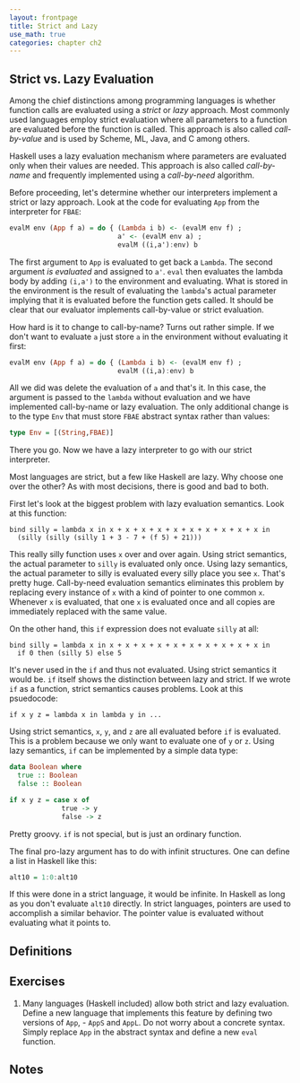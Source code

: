 ```yaml
---
layout: frontpage
title: Strict and Lazy
use_math: true
categories: chapter ch2
---
```


## Strict vs. Lazy Evaluation

Among the chief distinctions among programming languages is whether
function calls are evaluated using a _strict_ or _lazy_ approach.
Most commonly used languages employ strict evaluation where all
parameters to a function are evaluated before the function is called.
This approach is also called _call-by-value_ and is used by Scheme,
ML, Java, and C among others.

Haskell uses a lazy evaluation mechanism where parameters are
evaluated only when their values are needed.  This approach is also
called _call-by-name_ and frequently implemented using a
_call-by-need_ algorithm.

Before proceeding, let's determine whether our interpreters implement
a strict or lazy approach.  Look at the code for evaluating `App` from
the interpreter for `FBAE`:

```haskell
evalM env (App f a) = do { (Lambda i b) <- (evalM env f) ;
                           a' <- (evalM env a) ;
                           evalM ((i,a'):env) b
```

The first argument to `App` is evaluated to get back a `Lambda`.  The
second argument _is evaluated_ and assigned to `a'`.  `eval` then
evaluates the lambda body by adding `(i,a')` to the environment and
evaluating.  What is stored in the environment is the result of
evaluating the `lambda`'s actual parameter implying that it is
evaluated before the function gets called.  It should be clear that
our evaluator implements call-by-value or strict evaluation.

How hard is it to change to call-by-name?  Turns out rather simple.
If we don't want to evaluate `a` just store `a` in the environment
without evaluating it first:

```haskell
evalM env (App f a) = do { (Lambda i b) <- (evalM env f) ;
                           evalM ((i,a):env) b
```

All we did was delete the evaluation of `a` and that's it.  In this
case, the argument is passed to the `lambda` without evaluation and we
have implemented call-by-name or lazy evaluation.  The only additional
change is to the type `Env` that must store `FBAE` abstract syntax
rather than values:

```haskell
type Env = [(String,FBAE)]
```

There you go.  Now we have a lazy interpreter to go with our strict
interpreter.

Most languages are strict, but a few like Haskell are lazy.  Why
choose one over the other?  As with most decisions, there is good and
bad to both.

First let's look at the biggest problem with lazy evaluation
semantics.  Look at this function:

```text
bind silly = lambda x in x + x + x + x + x + x + x + x + x + x in
  (silly (silly (silly 1 + 3 - 7 + (f 5) + 21)))
```

This really silly function uses `x` over and over again.  Using strict
semantics, the actual parameter to `silly` is evaluated only once.
Using lazy semantics, the actual parameter to silly is evaluated every
silly place you see `x`.  That's pretty huge.  Call-by-need evaluation
semantics eliminates this problem by replacing every instance of `x`
with a kind of pointer to one common `x`.  Whenever `x` is evaluated,
that one `x` is evaluated once and all copies are immediately replaced
with the same value.

On the other hand, this `if` expression does not evaluate `silly` at all:

```text
bind silly = lambda x in x + x + x + x + x + x + x + x + x + x in
  if 0 then (silly 5) else 5
```

It's never used in the `if` and thus not evaluated.  Using strict
semantics it would be.  `if` itself shows the distinction between lazy
and strict.  If we wrote `if` as a function, strict semantics causes
problems.  Look at this psuedocode:

```
if x y z = lambda x in lambda y in ...
```

Using strict semantics, `x`, `y`, and `z` are all evaluated before
`if` is evaluated.  This is a problem because we only want to evaluate
one of `y` or `z`.  Using lazy semantics, `if` can be implemented by a
simple data type:

```haskell
data Boolean where
  true :: Boolean
  false :: Boolean

if x y z = case x of
             true -> y
             false -> z
```

Pretty groovy.  `if` is not special, but is just an ordinary function.

The final pro-lazy argument has to do with infinit structures.  One can define a list in Haskell like this:

```haskell
alt10 = 1:0:alt10
```

If this were done in a strict language, it would be infinite.  In
Haskell as long as you don't evaluate `alt10` directly.  In strict
languages, pointers are used to accomplish a similar behavior.  The
pointer value is evaluated without evaluating what it points to.

## Definitions

## Exercises

1. Many languages (Haskell included) allow both strict and lazy
   evaluation.  Define a new language that implements this feature by
   defining two versions of `App`, - `AppS` and `AppL`.  Do not worry
   about a concrete syntax.  Simply replace `App` in the abstract
   syntax and define a new `eval` function.

## Notes
